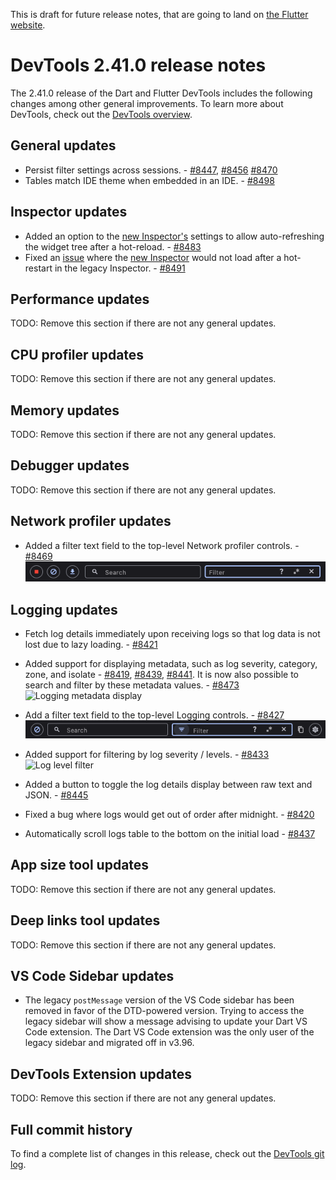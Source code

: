 This is draft for future release notes, that are going to land on
[the Flutter website](https://docs.flutter.dev/tools/devtools/release-notes).

# DevTools 2.41.0 release notes

The 2.41.0 release of the Dart and Flutter DevTools
includes the following changes among other general improvements.
To learn more about DevTools, check out the
[DevTools overview](/tools/devtools/overview).

## General updates

* Persist filter settings across sessions. - [#8447](https://github.com/flutter/devtools/pull/8447),
[#8456](https://github.com/flutter/devtools/pull/8456)
[#8470](https://github.com/flutter/devtools/pull/8470)
* Tables match IDE theme when embedded in an IDE. - [#8498](https://github.com/flutter/devtools/pull/8498)

## Inspector updates

- Added an option to the [new Inspector's](https://docs.flutter.dev/tools/devtools/release-notes/release-notes-2.40.1#inspector-updates)
  settings to allow auto-refreshing the widget tree after a hot-reload. - [#8483](https://github.com/flutter/devtools/pull/8483)
- Fixed an [issue](https://github.com/flutter/devtools/issues/8487) where the [new Inspector](https://docs.flutter.dev/tools/devtools/release-notes/release-notes-2.40.1#inspector-updates) would not load after a hot-restart in the legacy Inspector. - [#8491](https://github.com/flutter/devtools/pull/8491)

## Performance updates

TODO: Remove this section if there are not any general updates.

## CPU profiler updates

TODO: Remove this section if there are not any general updates.

## Memory updates

TODO: Remove this section if there are not any general updates.

## Debugger updates

TODO: Remove this section if there are not any general updates.

## Network profiler updates

* Added a filter text field to the top-level Network profiler controls. -
[#8469](https://github.com/flutter/devtools/pull/8469)
    ![Network filter field](images/network_filter.png "Network filter field")

## Logging updates

* Fetch log details immediately upon receiving logs so that log data is not lost
due to lazy loading. - [#8421](https://github.com/flutter/devtools/pull/8421)

* Added support for displaying metadata, such as log
severity, category, zone, and isolate -
[#8419](https://github.com/flutter/devtools/pull/8419),
[#8439](https://github.com/flutter/devtools/pull/8439),
[#8441](https://github.com/flutter/devtools/pull/8441). It is now also possible to
search and filter by these metadata values. - [#8473](https://github.com/flutter/devtools/pull/8473)
    ![Logging metadata display](images/log_metadata.png "Logging metadata display")

* Add a filter text field to the top-level Logging controls. -
[#8427](https://github.com/flutter/devtools/pull/8427)
    ![Logging filter](images/log_filter.png "Logging filter")

* Added support for filtering by log severity / levels. -
[#8433](https://github.com/flutter/devtools/pull/8433)
    ![Log level filter](images/log_level_filter.png "Log level filter")

* Added a button to toggle the log details display between raw text and JSON. -
[#8445](https://github.com/flutter/devtools/pull/8445)

* Fixed a bug where logs would get out of order after midnight. - 
[#8420](https://github.com/flutter/devtools/pull/8420)

* Automatically scroll logs table to the bottom on the initial load -
[#8437](https://github.com/flutter/devtools/pull/8437)

## App size tool updates

TODO: Remove this section if there are not any general updates.

## Deep links tool updates

TODO: Remove this section if there are not any general updates.

## VS Code Sidebar updates

- The legacy `postMessage` version of the VS Code sidebar has been removed in
  favor of the DTD-powered version. Trying to access the legacy sidebar will
  show a message advising to update your Dart VS Code extension. The Dart VS
  Code extension was the only user of the legacy sidebar and migrated off in
  v3.96.

## DevTools Extension updates

TODO: Remove this section if there are not any general updates.

## Full commit history

To find a complete list of changes in this release, check out the
[DevTools git log](https://github.com/flutter/devtools/tree/v2.41.0).
